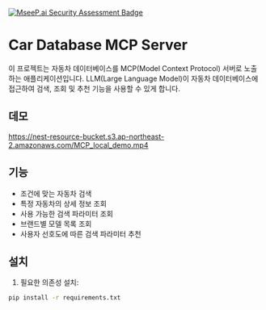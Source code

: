 [![MseeP.ai Security Assessment Badge](https://mseep.net/pr/oshion-python-mcp-carsearch-demo-badge.png)](https://mseep.ai/app/oshion-python-mcp-carsearch-demo)

# Car Database MCP Server

이 프로젝트는 자동차 데이터베이스를 MCP(Model Context Protocol) 서버로 노출하는 애플리케이션입니다. LLM(Large Language Model)이 자동차 데이터베이스에 접근하여 검색, 조회 및 추천 기능을 사용할 수 있게 합니다.

## 데모
https://nest-resource-bucket.s3.ap-northeast-2.amazonaws.com/MCP_local_demo.mp4

## 기능

- 조건에 맞는 자동차 검색
- 특정 자동차의 상세 정보 조회
- 사용 가능한 검색 파라미터 조회
- 브랜드별 모델 목록 조회
- 사용자 선호도에 따른 검색 파라미터 추천

## 설치

1. 필요한 의존성 설치:

```bash
pip install -r requirements.txt